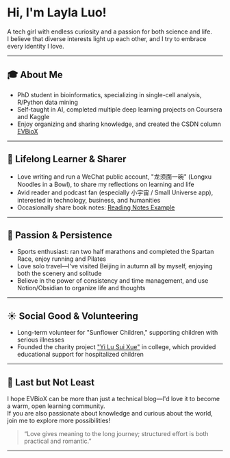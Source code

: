 # Hi, I'm Layla Luo!

A tech girl with endless curiosity and a passion for both science and life.  
I believe that diverse interests light up each other, and I try to embrace every identity I love.

---

## 🎓 About Me

- PhD student in bioinformatics, specializing in single-cell analysis, R/Python data mining
- Self-taught in AI, completed multiple deep learning projects on Coursera and Kaggle
- Enjoy organizing and sharing knowledge, and created the CSDN column [EVBioX](https://blog.csdn.net/layla_luo/category_12990926.html)

---

## 🧠 Lifelong Learner & Sharer

- Love writing and run a WeChat public account, "龙须面一碗" (Longxu Noodles in a Bowl), to share my reflections on learning and life
- Avid reader and podcast fan (especially 小宇宙 / Small Universe app), interested in technology, business, and humanities
- Occasionally share book notes: [Reading Notes Example](https://mp.weixin.qq.com/s/xiPFM1ZuAruQBGfrK6K79A)

---

## 💪 Passion & Persistence

- Sports enthusiast: ran two half marathons and completed the Spartan Race, enjoy running and Pilates
- Love solo travel—I've visited Beijing in autumn all by myself, enjoying both the scenery and solitude
- Believe in the power of consistency and time management, and use Notion/Obsidian to organize life and thoughts

---

## ☀️ Social Good & Volunteering

- Long-term volunteer for "Sunflower Children," supporting children with serious illnesses
- Founded the charity project ["Yi Lu Sui Xue"](https://mp.weixin.qq.com/s/pVHW41wQlodoArGHvW-FSA) in college, which provided educational support for hospitalized children

---

## 💜 Last but Not Least

I hope EVBioX can be more than just a technical blog—I'd love it to become a warm, open learning community.  
If you are also passionate about knowledge and curious about the world, join me to explore more possibilities!

> “Love gives meaning to the long journey; structured effort is both practical and romantic.”

---
